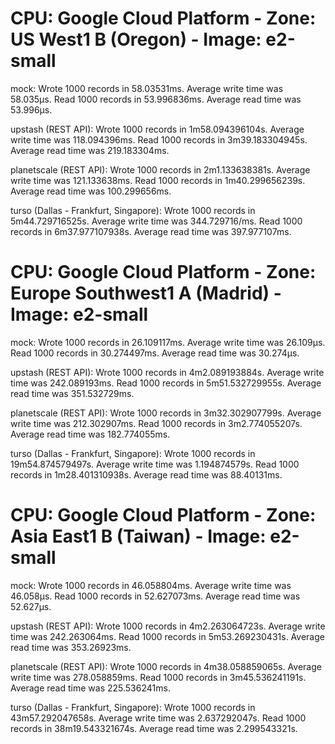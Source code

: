 # CPU: Google Cloud Platform - Zone: US West1 B (Oregon) - Image: e2-small 

mock:
Wrote 1000 records in 58.03531ms. Average write time was 58.035µs.
Read 1000 records in 53.996836ms. Average read time was 53.996µs.

upstash (REST API):
Wrote 1000 records in 1m58.094396104s. Average write time was 118.094396ms.
Read 1000 records in 3m39.183304945s. Average read time was 219.183304ms.

planetscale (REST API):
Wrote 1000 records in 2m1.133638381s. Average write time was 121.133638ms.
Read 1000 records in 1m40.299656239s. Average read time was 100.299656ms.

turso (Dallas - Frankfurt, Singapore):
Wrote 1000 records in 5m44.729716525s. Average write time was 344.729716/ms.
Read 1000 records in 6m37.977107938s. Average read time was 397.977107ms.

# CPU: Google Cloud Platform - Zone: Europe Southwest1 A (Madrid) - Image: e2-small 

mock:
Wrote 1000 records in 26.109117ms. Average write time was 26.109µs.
Read 1000 records in 30.274497ms. Average read time was 30.274µs.

upstash (REST API):
Wrote 1000 records in 4m2.089193884s. Average write time was 242.089193ms.
Read 1000 records in 5m51.532729955s. Average read time was 351.532729ms.

planetscale (REST API):
Wrote 1000 records in 3m32.302907799s. Average write time was 212.302907ms.
Read 1000 records in 3m2.774055207s. Average read time was 182.774055ms.

turso (Dallas - Frankfurt, Singapore):
Wrote 1000 records in 19m54.874579497s. Average write time was 1.194874579s.
Read 1000 records in 1m28.401310938s. Average read time was 88.40131ms.

# CPU: Google Cloud Platform - Zone: Asia East1 B (Taiwan) - Image: e2-small 

mock:
Wrote 1000 records in 46.058804ms. Average write time was 46.058µs.
Read 1000 records in 52.627073ms. Average read time was 52.627µs.

upstash (REST API):
Wrote 1000 records in 4m2.263064723s. Average write time was 242.263064ms.
Read 1000 records in 5m53.269230431s. Average read time was 353.26923ms.

planetscale (REST API):
Wrote 1000 records in 4m38.058859065s. Average write time was 278.058859ms.
Read 1000 records in 3m45.536241191s. Average read time was 225.536241ms.

turso (Dallas - Frankfurt, Singapore):
Wrote 1000 records in 43m57.292047658s. Average write time was 2.637292047s.
Read 1000 records in 38m19.543321674s. Average read time was 2.299543321s.
